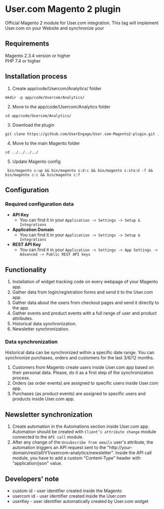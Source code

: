# User.com Magento 2 plugin

Official Magento 2 module for User.com integration. This tag will implement User.com on your Website and synchronize your 

## Requirements
Magento 2.3.4 version or higher  
PHP 7.4 or higher

## Installation process
1) Create app/code/Usercom/Analytics/ folder
```code
mkdir -p app/code/Usercom/Analytics/
```
2) Move to the app/code/Usercom/Analytics folder
```code
cd app/code/Usercom/Analytics/
```
3) Download the plugin
```code
git clone https://github.com/UserEngage/User.com-Magento2-plugin.git .
```
4) Move to the main Magento folder
```code
cd ../../../../
```
5) Update Magento config
```code
 bin/magento s:up && bin/magento s:d:c && bin/magento s:sta:d -f && bin/magento c:c && bin/magento c:f
 ```
## Configuration

### Required configuration data
- **API Key**
	- You can find it in your `Application -> Settings -> Setup & Integrations`
- **Application Domain**
	- You can find it in your `Application -> Settings -> Setup & Integrations`
- **REST API Key**
	- You can find it in your `Application -> Settings -> App Settings -> Advanced -> Public REST API keys`
 
## Functionality
1. Installation of widget tracking code on every webpage of your Magento app.
2. Gather data from login/registration forms and send it to the User.com app.
3. Gather data about the users from checkout pages and send it directly to the app.
4. Gather events and product events with a full range of user and product attributes.
5. Historical data synchronization.
6. Newsletter synchronization.

### Data synchronization
Historical data can be synchronized within a specific date range. You can synchronize purchases, orders and customers for the last 3/6/12 months.  

1. Customers from Magento create users inside User.com app based on their personal data. Please, do it as a first step of the synchronization process.
2. Orders (as order events) are assigned to specific users inside User.com app.
3. Purchases (as product events) are assigned to specific users and products inside User.com app.

## Newsletter synchronization 
1. Create automation in the Automations section inside User.com app. Automation should be created with `Client’s attribute change` module connected to the `API call` module.
2. After any change of the `Unsubscribe from emails` user's attribute, the automation triggers an API request sent to the "http://your-domain/rest/all/V1/usercom-analytics/newsletter". Inside the API call module, you have to add a custom "Content-Type" header with "application/json" value.

## Developers' note
- custom id - user identifier created inside the Magento
- usercom id - user identifier created inside the User.com
- userKey - user identifier automatically created by User.com widget


